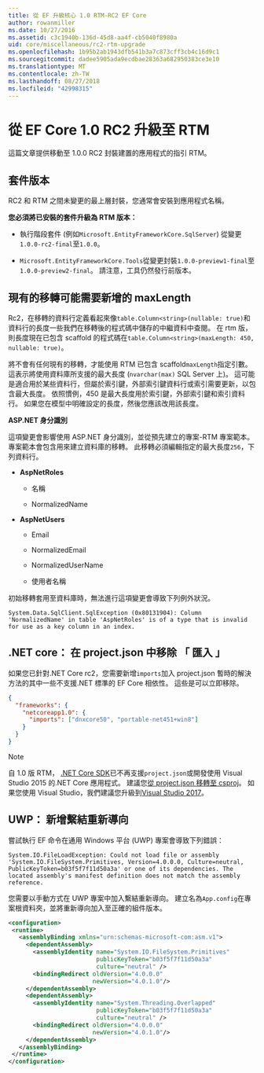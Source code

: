 ```yaml
---
title: 從 EF 升級核心 1.0 RTM-RC2 EF Core
author: rowanmiller
ms.date: 10/27/2016
ms.assetid: c3c1940b-136d-45d8-aa4f-cb5040f8980a
uid: core/miscellaneous/rc2-rtm-upgrade
ms.openlocfilehash: 1b95b2ab1943dfb541b3a7c873cff3cb4c16d9c1
ms.sourcegitcommit: dadee5905ada9ecdbae28363a682950383ce3e10
ms.translationtype: MT
ms.contentlocale: zh-TW
ms.lasthandoff: 08/27/2018
ms.locfileid: "42998315"
---
```

# <a name="upgrading-from-ef-core-10-rc2-to-rtm"></a>從 EF Core 1.0 RC2 升級至 RTM

這篇文章提供移動至 1.0.0 RC2 封裝建置的應用程式的指引 RTM。

## <a name="package-versions"></a>套件版本

RC2 和 RTM 之間未變更的最上層封裝，您通常會安裝到應用程式名稱。

**您必須將已安裝的套件升級為 RTM 版本：**

* 執行階段套件 (例如`Microsoft.EntityFrameworkCore.SqlServer`) 從變更`1.0.0-rc2-final`至`1.0.0`。

* `Microsoft.EntityFrameworkCore.Tools`從變更封裝`1.0.0-preview1-final`至`1.0.0-preview2-final`。 請注意，工具仍然發行前版本。

## <a name="existing-migrations-may-need-maxlength-added"></a>現有的移轉可能需要新增的 maxLength

Rc2，在移轉的資料行定義看起來像`table.Column<string>(nullable: true)`和資料行的長度一些我們在移轉後的程式碼中儲存的中繼資料中查閱。 在 rtm 版，則長度現在已包含 scaffold 的程式碼在`table.Column<string>(maxLength: 450, nullable: true)`。

將不會有任何現有的移轉，才能使用 RTM 已包含 scaffold`maxLength`指定引數。 這表示將使用資料庫所支援的最大長度 (`nvarchar(max)` SQL Server 上)。 這可能是適合用於某些資料行，但屬於索引鍵，外部索引鍵資料行或索引需要更新，以包含最大長度。 依照慣例，450 是最大長度用於索引鍵，外部索引鍵和索引資料行。 如果您在模型中明確設定的長度，然後您應該改用該長度。

**ASP.NET 身分識別**

這項變更會影響使用 ASP.NET 身分識別，並從預先建立的專案-RTM 專案範本。 專案範本會包含用來建立資料庫的移轉。 此移轉必須編輯指定的最大長度`256`，下列資料行。

*  **AspNetRoles**

    * 名稱

    * NormalizedName

*  **AspNetUsers**

   * Email

   * NormalizedEmail

   * NormalizedUserName

   * 使用者名稱

初始移轉套用至資料庫時，無法進行這項變更會導致下列例外狀況。

    System.Data.SqlClient.SqlException (0x80131904): Column 'NormalizedName' in table 'AspNetRoles' is of a type that is invalid for use as a key column in an index.

## <a name="net-core-remove-imports-in-projectjson"></a>.NET core： 在 project.json 中移除 「 匯入 」

如果您已針對.NET Core rc2，您需要新增`imports`加入 project.json 暫時的解決方法的其中一些不支援.NET 標準的 EF Core 相依性。 這些是可以立即移除。

``` json
{
  "frameworks": {
    "netcoreapp1.0": {
      "imports": ["dnxcore50", "portable-net451+win8"]
    }
  }
}
```

> [!NOTE]  
> 自 1.0 版 RTM， [.NET Core SDK](https://www.microsoft.com/net/download/core)已不再支援`project.json`或開發使用 Visual Studio 2015 的.NET Core 應用程式。 建議您[從 project.json 移轉至 csproj](https://docs.microsoft.com/dotnet/articles/core/migration/)。 如果您使用 Visual Studio，我們建議您升級到[Visual Studio 2017](https://www.visualstudio.com/downloads/)。

## <a name="uwp-add-binding-redirects"></a>UWP： 新增繫結重新導向

嘗試執行 EF 命令在通用 Windows 平台 (UWP) 專案會導致下列錯誤：

    System.IO.FileLoadException: Could not load file or assembly 'System.IO.FileSystem.Primitives, Version=4.0.0.0, Culture=neutral, PublicKeyToken=b03f5f7f11d50a3a' or one of its dependencies. The located assembly's manifest definition does not match the assembly reference.

您需要以手動方式在 UWP 專案中加入繫結重新導向。 建立名為`App.config`在專案根資料夾，並將重新導向加入至正確的組件版本。

``` xml
<configuration>
 <runtime>
   <assemblyBinding xmlns="urn:schemas-microsoft-com:asm.v1">
     <dependentAssembly>
       <assemblyIdentity name="System.IO.FileSystem.Primitives"
                         publicKeyToken="b03f5f7f11d50a3a"
                         culture="neutral" />
       <bindingRedirect oldVersion="4.0.0.0"
                        newVersion="4.0.1.0"/>
     </dependentAssembly>
     <dependentAssembly>
       <assemblyIdentity name="System.Threading.Overlapped"
                         publicKeyToken="b03f5f7f11d50a3a"
                         culture="neutral" />
       <bindingRedirect oldVersion="4.0.0.0"
                        newVersion="4.0.1.0"/>
     </dependentAssembly>
   </assemblyBinding>
 </runtime>
</configuration>
```
